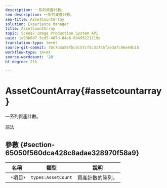 ```yaml
---
description: 一系列資產計數。
seo-description: 一系列資產計數。
seo-title: AssetCountArray
solution: Experience Manager
title: AssetCountArray
topic: Scene7 Image Production System API
uuid: 1e93b8d7-5cd5-487d-84e6-69495221219a
translation-type: tm+mt
source-git-commit: 7bc7b3a86fbcdc57cfdc31745fae3afc06e44b15
workflow-type: tm+mt
source-wordcount: '28'
ht-degree: 21%

---
```



# AssetCountArray{#assetcountarray}

一系列資產計數。

語法

## 參數 {#section-65050f560dca428c8adae328970f58a9}

| 名稱 | 類型 | 說明 |
|---|---|---|
| ` *`項目`*` | `types:AssetCount` | 資產計數的陣列。 |

